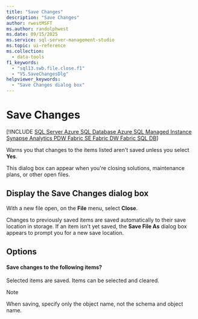 ```yaml
---
title: "Save Changes"
description: "Save Changes"
author: rwestMSFT
ms.author: randolphwest
ms.date: 09/15/2025
ms.service: sql-server-management-studio
ms.topic: ui-reference
ms.collection:
  - data-tools
f1_keywords:
  - "sql13.swb.file.close.f1"
  - "VS.SaveChangesDlg"
helpviewer_keywords:
  - "Save Changes dialog box"
---
```

# Save Changes

[!INCLUDE [SQL Server Azure SQL Database Azure SQL Managed Instance Synapse Analytics PDW Fabric SE Fabric DW Fabric SQL DB](../includes/applies-to-version/sql-asdb-asdbmi-asa-pdw-fabricse-fabricdw-fabricsqldb.md)]

Warns you that changes to the items listed aren't saved unless you select **Yes**.

This dialog box can appear when you're closing solutions, maintenance plans, or other open files.

## Display the Save Changes dialog box

With a new file open, on the **File** menu, select **Close**.

Changes to previously saved items are saved automatically to their save location in storage. If an item isn't yet saved, the **Save File As** dialog box appears to prompt you for a new save location.

## Options

#### Save changes to the following items?

Selected items are saved. Items can be selected and cleared.

> [!NOTE]  
> When saving, specify only the object name, not the schema and object name.
